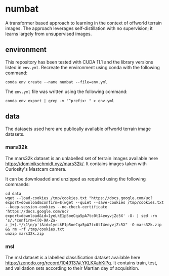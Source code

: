 # numbat

A transformer based approach to learning in the context of offworld terrain images. The approach leverages self-distillation with no supervision; it learns largely from unsupervised images.

## environment

This repository has been tested with CUDA 11.1 and the library versions listed in ```env.yml```. Recreate the environment using conda with the following command:

```console
conda env create --name numbat --file=env.yml
```

The ```env.yml``` file was written using the following command:

```console
conda env export | grep -v "^prefix: " > env.yml
```

## data

The datasets used here are publically available offworld terrain image datasets.

### mars32k

The mars32k dataset is an unlabelled set of terrain images available here https://dominikschmidt.xyz/mars32k/. It contains images taken with Curiosity's Mastcam camera.

It can be downloaded and unzipped as required using the following commands:

```console
cd data
wget --load-cookies /tmp/cookies.txt "https://docs.google.com/uc?export=download&confirm=$(wget --quiet --save-cookies /tmp/cookies.txt --keep-session-cookies --no-check-certificate 'https://docs.google.com/uc?export=download&id=1yeLkE1p5oeCqa5pA7tc0tI4eoyvjZc5X' -O- | sed -rn 's/.*confirm=([0-9A-Za-z_]+).*/\1\n/p')&id=1yeLkE1p5oeCqa5pA7tc0tI4eoyvjZc5X" -O mars32k.zip && rm -rf /tmp/cookies.txt
unzip mars32k.zip
```

### msl

The msl dataset is a labelled classification dataset available here https://zenodo.org/record/1049137#.YKLKXahKiPq. It contains train, test, and validation sets according to their Martian day of acquisition.

